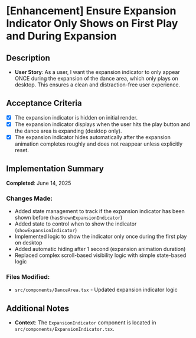 # [Enhancement] Ensure Expansion Indicator Only Shows on First Play and During Expansion

## Description

- **User Story**: As a user, I want the expansion indicator to only appear ONCE during the expansion of the dance area, which only plays on desktop. This ensures a clean and distraction-free user experience.

## Acceptance Criteria

- [x] The expansion indicator is hidden on initial render.
- [x] The expansion indicator displays when the user hits the play button and the dance area is expanding (desktop only).
- [x] The expansion indicator hides automatically after the expansion animation completes roughly and does not reappear unless explicitly reset.

## Implementation Summary

**Completed**: June 14, 2025

### Changes Made:
- Added state management to track if the expansion indicator has been shown before (`hasShownExpansionIndicator`)
- Added state to control when to show the indicator (`showExpansionIndicator`)
- Implemented logic to show the indicator only once during the first play on desktop
- Added automatic hiding after 1 second (expansion animation duration)
- Replaced complex scroll-based visibility logic with simple state-based logic

### Files Modified:
- `src/components/DanceArea.tsx` - Updated expansion indicator logic

## Additional Notes

- **Context**: The `ExpansionIndicator` component is located in `src/components/ExpansionIndicator.tsx`.
